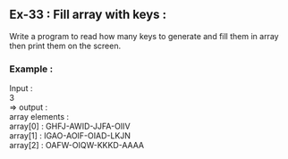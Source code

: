 ## Ex-33 : Fill array with keys : 
Write a program to read how many keys to generate and fill them in array then print them on the screen.  
### Example :  
Input :  
3  
=> output  :  
array elements :  
array[0] : GHFJ-AWID-JJFA-OIIV  
array[1] : IGAO-AOIF-OIAD-LKJN  
array[2] : OAFW-OIQW-KKKD-AAAA  
